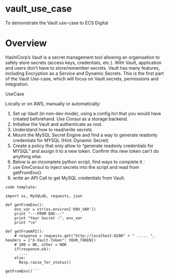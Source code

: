 # vault_use_case
To demonstrate the Vault use-case to ECS Digital

# Overview
HashiCorp’s Vault is a secret management tool allowing an organisation to safely store secrets (access keys, credentials, etc.). With Vault, application and users don’t have to store/remember secrets.
Vault has many features, including Encryption as a Service and Dynamic Secrets. 
This is the first part of the Vault Use-case, which will focus on Vault secrets, permissions and integration.

UseCase

Locally or on AWS, manually or automatically:

1. Set up Vault (in non-dev mode), using a config.hcl that you would have created beforehand. Use Consul as a storage backend.
2. Initialise the Vault and authenticate as root.
3. Understand how to read/write secrets
4. Mount the MySQL Secret Engine and find a way to generate readonly credentials for MYSQL (Hint: Dynamic Secret)
5. Create a policy that only allow to “generate readonly credentials for MYSQL” and assign it to a new token. Confirm this new token can’t do anything else.
6. Below is an incomplete python script, find ways to complete it : 
7. use EnvConsul to inject secrets into the script and read from getFromEnv()
8. write an API Call to get MySQL credentials from Vault.

```
code template:

import os, MySQLdb, requests, json

def getFromEnv():
    env_var = str(os.environ['ENV_VAR'])
    print "---FROM ENV---"
    print "Your Secret :", env_var
    print "\n"

def getFromAPI():
    # response = requests.get("http://localhost:8200" + " ..... ", headers = {"X-Vault-Token": YOUR_TOKEN})
    # 200 = OK, other = NOK
    if(response.ok):
      ....
    else:
      Resp.raise_for_status()

getFromEnv()```

